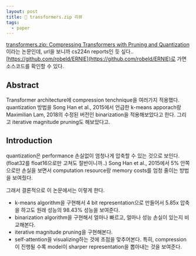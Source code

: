 ```yaml
---
layout: post
title: 📃 transformers.zip 리뷰
tags:
  - paper
---
```


[transformers.zip: Compressing Transformers with Pruning and Quantization](https://web.stanford.edu/class/cs224n/reports/custom/15763707.pdf)이라는 논문인데, url을 보니까 cs224n reports인 듯 싶다.. [https://github.com/robeld/ERNIE](https://github.com/robeld/ERNIE)로 가면 소스코드를 확인할 수 있다.

## Abstract

Transformer architecture에 compression tenchnique을 여러가지 적용했다. quantization 방법을 Song Han et al., 2015에서 언급한 k-means apporach랑 Maximilian Lam, 2018의 수정된 버전인 binarization을 적용해보았다고 한다. 그리고 iterative magnitude pruning도 해보았다고.

## Introduction

quantization은 performance 손실없이 엄청나게 압축할 수 있는 것으로 보인다. (float32를 float16으로만 고쳐도 절반이니까..) Song Han et al., 2015에서 5% 안쪽으로만 손실을 보면서 computation resource랑 memory costs를 엄청 줄이는 방법을 보여줬다.

그래서 결론적으로 이 논문에서는 이렇게 한다.

* k-means algorithm을 구현해서 4 bit representation으로 만들어서 5.85x 압축을 하고도 원래 성능의 98.43% 성능을 보여준다.
* binarization algorithm을 구현해서 얼마나 빠르고, 얼마나 성능 손실이 있는지 비교해본다.
* iterative magnitude pruning을 구현해본다.
* self-attention을 visualizing하는 것에 초점을 맞추어본다. 특히, compression이 진행될 수록 model이 sharper representation을 뽑아내는 것을 보여준다.

## Related Works

근데 여기서 소개하는 방법, 알고리즘 등등이 거의 다 원 논문을 일거야 이해갈 것 같아서 나중에 쭉 읽으면서 다 이해해야할 듯 싶다.

## Approach / Methods

### Quantization

#### K-Means

* Song Han, Huizi Mao, and William J. Dally. “Deep Compression: Compressing Deep Neural Network with Pruning, Trained Quantization and Huffman Coding”. In: CoRR abs/1510.00149 (2015). arXiv:1510.00149. URL: http://arxiv.org/abs/1510.00149.

위 논문에 나온 구현을 이용했는데, Linear initialization을 했다고 한다. 지금 봐서 이해 못하니 읽고 다시 읽자.

#### Modified Binarization

* Maximilian Lam. “Word2Bits - Quantized Word Vectors”. In: CoRR abs/1803.05651 (2018). arXiv:
1803.05651. URL: http://arxiv.org/abs/1803.05651.
* Matthieu Courbariaux and Yoshua Bengio. “BinaryNet: Training Deep Neural Networks with Weights and Activations Constrained to +1 or -1”. In: CoRR abs/1602.02830 (2016). arXiv: 1602.02830. URL:
http://arxiv.org/abs/1602.02830.

읽고 다시 읽어야 할 듯 싶다.

### Pruning

* Song Han et al. “Learning both Weights and Connections for Efficient Neural Networks”. In: CoRR abs/1506.02626 (2015). arXiv: 1506.02626. URL: http://arxiv.org/abs/1506.02626.

위 논문 구현 이용했다고 한다.

## Experiments

* WMT English - German translation task로 했다.
* 압축 정도 - 성능을 비교하기 위해서 BLEU score와 압축 비율을 비교했다고 한다.

{% include image.html url="/images/2019/10-27-transformers-zip/fig1.png" description="성능 비교" %}

### Quantitative Analysis

pruning이 생각보다 안좋았다고. quantization보다 안좋았고, Gale et al.에 있는 성능을 재현해내기 힘들었다고 한다. 90%를 없애고, 90%의 성능을 유지했다고 하는데, 그게 힘들었다고 한다. 아마 이게 이 논문에서 말하길 hyperparameter tuning이 부족해서 그런 것 같다고.

### Qualitative Analysis

{% include image.html url="/images/2019/10-27-transformers-zip/fig2.png" description="attention 비교" %}

생각보다 4-bit까지 압축한게 엄청 성능이 좋았다고. 맨 위에서부터 원래 모델 - 8bit model - 4bit model - binarized model이다. 부록에서도 다르게 비교헀는데, 원래 모델과 8bit model, 4bit model은 거의 구분이 불가능했다고 한다.

## 읽을 것들

이 논문에서 뭔가를 새롭게 제시하는게 아니라 그냥 이것저것 해보고 이거 좋더라 하는 내용이라 이해하려면 다른 걸 많이 읽어보아야 할 듯 싶다. ㅠㅠ 여기서 나중에 적당히 볼 시간 되는 것만 봐야지.

* Yann Le Cun, John S. Denker, and Sara A. Solla. “Optimal Brain Damage”. In: Advances in Neural Information Processing Systems. Morgan Kaufmann, 1990, pp. 598–605.
* B. Hassibi, D. G. Stork, and G. J. Wolff. “Optimal Brain Surgeon and general network pruning”. In: IEEE International Conference on Neural Networks. Mar. 1993, 293–299 vol.1. DOI: 10.1109/ICNN. 1993.298572.
* Yunchao Gong et al. “Compressing Deep Convolutional Networks using Vector Quantization”. In: CoRR abs/1412.6115 (2014). arXiv: 1412.6115. URL: http://arxiv.org/abs/1412.6115.
* Song Han, Huizi Mao, and William J. Dally. “Deep Compression: Compressing Deep Neural Network with Pruning, Trained Quantization and Huffman Coding”. In: CoRR abs/1510.00149 (2015). arXiv: 1510.00149. URL: http://arxiv.org/abs/1510.00149.
* Song Han et al. “Learning both Weights and Connections for Efficient Neural Networks”. In: CoRR abs/1506.02626 (2015). arXiv: 1506.02626. URL: http://arxiv.org/abs/1506.02626.
* Geoffrey Hinton, Oriol Vinyals, and Jeff Dean. “Distilling the Knowledge in a Neural Network”. In: arXiv e-prints, arXiv:1503.02531 (Mar. 2015), arXiv:1503.02531. arXiv: 1503.02531 [stat.ML].
* Matthieu Courbariaux and Yoshua Bengio. “BinaryNet: Training Deep Neural Networks with Weights and Activations Constrained to +1 or -1”. In: CoRR abs/1602.02830 (2016). arXiv: 1602.02830. URL: http://arxiv.org/abs/1602.02830.
* Fengfu Li and Bin Liu. “Ternary Weight Networks”. In: CoRR abs/1605.04711 (2016). arXiv: 1605. 04711. URL: http://arxiv.org/abs/1605.04711.
* Jacob Devlin. “Sharp Models on Dull Hardware: Fast and Accurate Neural Machine Translation Decoding on the CPU”. In: CoRR abs/1705.01991 (2017). arXiv: 1705.01991. URL: http://arxiv.org/abs/ 1705.01991.
* Yew Ken Chia and Sam Witteveen. “Transformer to CNN: Label-scarce distillation for efficient text classification”. In: 2018.
* Maximilian Lam. “Word2Bits - Quantized Word Vectors”. In: CoRR abs/1803.05651 (2018). arXiv: 1803.05651. URL: http://arxiv.org/abs/1803.05651.
* Jerry Quinn and Miguel Ballesteros. “Pieces of Eight: 8-bit Neural Machine Translation”. In: CoRR abs/1804.05038 (2018). arXiv: 1804.05038. URL: http://arxiv.org/abs/1804.05038.
* Jean Senellart et al. “OpenNMT System Description for WNMT 2018: 800 words/sec on a single-core CPU”. In: Proceedings of the 2nd Workshop on Neural Machine Translation and Generation. Melbourne, Australia: Association for Computational Linguistics, 2018, pp. 122–128. URL: http: //aclweb.org/anthology/W18- 2715.
